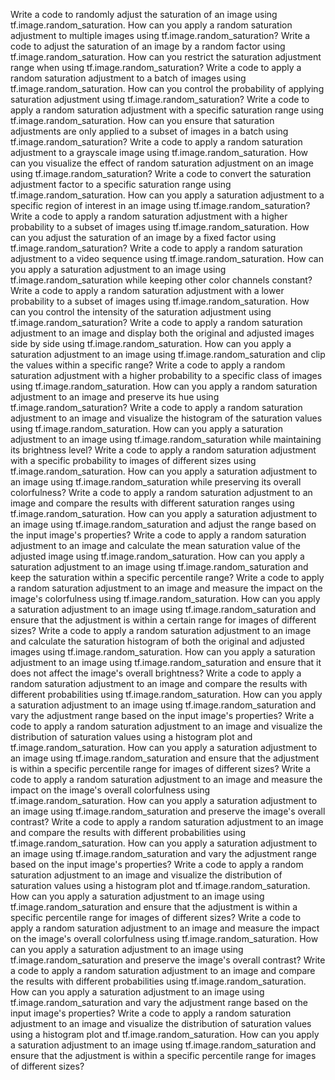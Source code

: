 Write a code to randomly adjust the saturation of an image using tf.image.random_saturation.
How can you apply a random saturation adjustment to multiple images using tf.image.random_saturation?
Write a code to adjust the saturation of an image by a random factor using tf.image.random_saturation.
How can you restrict the saturation adjustment range when using tf.image.random_saturation?
Write a code to apply a random saturation adjustment to a batch of images using tf.image.random_saturation.
How can you control the probability of applying saturation adjustment using tf.image.random_saturation?
Write a code to apply a random saturation adjustment with a specific saturation range using tf.image.random_saturation.
How can you ensure that saturation adjustments are only applied to a subset of images in a batch using tf.image.random_saturation?
Write a code to apply a random saturation adjustment to a grayscale image using tf.image.random_saturation.
How can you visualize the effect of random saturation adjustment on an image using tf.image.random_saturation?
Write a code to convert the saturation adjustment factor to a specific saturation range using tf.image.random_saturation.
How can you apply a saturation adjustment to a specific region of interest in an image using tf.image.random_saturation?
Write a code to apply a random saturation adjustment with a higher probability to a subset of images using tf.image.random_saturation.
How can you adjust the saturation of an image by a fixed factor using tf.image.random_saturation?
Write a code to apply a random saturation adjustment to a video sequence using tf.image.random_saturation.
How can you apply a saturation adjustment to an image using tf.image.random_saturation while keeping other color channels constant?
Write a code to apply a random saturation adjustment with a lower probability to a subset of images using tf.image.random_saturation.
How can you control the intensity of the saturation adjustment using tf.image.random_saturation?
Write a code to apply a random saturation adjustment to an image and display both the original and adjusted images side by side using tf.image.random_saturation.
How can you apply a saturation adjustment to an image using tf.image.random_saturation and clip the values within a specific range?
Write a code to apply a random saturation adjustment with a higher probability to a specific class of images using tf.image.random_saturation.
How can you apply a random saturation adjustment to an image and preserve its hue using tf.image.random_saturation?
Write a code to apply a random saturation adjustment to an image and visualize the histogram of the saturation values using tf.image.random_saturation.
How can you apply a saturation adjustment to an image using tf.image.random_saturation while maintaining its brightness level?
Write a code to apply a random saturation adjustment with a specific probability to images of different sizes using tf.image.random_saturation.
How can you apply a saturation adjustment to an image using tf.image.random_saturation while preserving its overall colorfulness?
Write a code to apply a random saturation adjustment to an image and compare the results with different saturation ranges using tf.image.random_saturation.
How can you apply a saturation adjustment to an image using tf.image.random_saturation and adjust the range based on the input image's properties?
Write a code to apply a random saturation adjustment to an image and calculate the mean saturation value of the adjusted image using tf.image.random_saturation.
How can you apply a saturation adjustment to an image using tf.image.random_saturation and keep the saturation within a specific percentile range?
Write a code to apply a random saturation adjustment to an image and measure the impact on the image's colorfulness using tf.image.random_saturation.
How can you apply a saturation adjustment to an image using tf.image.random_saturation and ensure that the adjustment is within a certain range for images of different sizes?
Write a code to apply a random saturation adjustment to an image and calculate the saturation histogram of both the original and adjusted images using tf.image.random_saturation.
How can you apply a saturation adjustment to an image using tf.image.random_saturation and ensure that it does not affect the image's overall brightness?
Write a code to apply a random saturation adjustment to an image and compare the results with different probabilities using tf.image.random_saturation.
How can you apply a saturation adjustment to an image using tf.image.random_saturation and vary the adjustment range based on the input image's properties?
Write a code to apply a random saturation adjustment to an image and visualize the distribution of saturation values using a histogram plot and tf.image.random_saturation.
How can you apply a saturation adjustment to an image using tf.image.random_saturation and ensure that the adjustment is within a specific percentile range for images of different sizes?
Write a code to apply a random saturation adjustment to an image and measure the impact on the image's overall colorfulness using tf.image.random_saturation.
How can you apply a saturation adjustment to an image using tf.image.random_saturation and preserve the image's overall contrast?
Write a code to apply a random saturation adjustment to an image and compare the results with different probabilities using tf.image.random_saturation.
How can you apply a saturation adjustment to an image using tf.image.random_saturation and vary the adjustment range based on the input image's properties?
Write a code to apply a random saturation adjustment to an image and visualize the distribution of saturation values using a histogram plot and tf.image.random_saturation.
How can you apply a saturation adjustment to an image using tf.image.random_saturation and ensure that the adjustment is within a specific percentile range for images of different sizes?
Write a code to apply a random saturation adjustment to an image and measure the impact on the image's overall colorfulness using tf.image.random_saturation.
How can you apply a saturation adjustment to an image using tf.image.random_saturation and preserve the image's overall contrast?
Write a code to apply a random saturation adjustment to an image and compare the results with different probabilities using tf.image.random_saturation.
How can you apply a saturation adjustment to an image using tf.image.random_saturation and vary the adjustment range based on the input image's properties?
Write a code to apply a random saturation adjustment to an image and visualize the distribution of saturation values using a histogram plot and tf.image.random_saturation.
How can you apply a saturation adjustment to an image using tf.image.random_saturation and ensure that the adjustment is within a specific percentile range for images of different sizes?